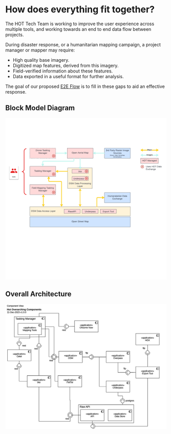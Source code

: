 # How does everything fit together?

The HOT Tech Team is working to improve the user experience across
multiple tools, and working towards an end to end data flow between
projects.

During disaster response, or a humanitarian mapping campaign, a project
manager or mapper may require:

- High quality base imagery.
- Digitized map features, derived from this imagery.
- Field-verified information about these features.
- Data exported in a useful format for further analysis.

The goal of our proposed
[E2E Flow](https://hotosm.github.io/e2e-mapping) is to fill in these
gaps to aid an effective response.

## Block Model Diagram

![block-model](./images/hot-tools-block-model.png)

## Overall Architecture

![detailed-e2e](./images/hot-components-model.png)
